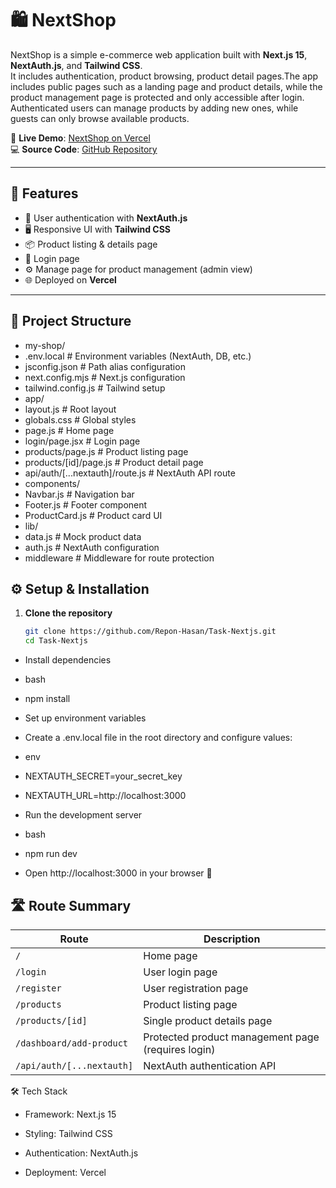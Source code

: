 # 🛍️ NextShop

NextShop is a simple e-commerce web application built with **Next.js 15**, **NextAuth.js**, and **Tailwind CSS**.  
It includes authentication, product browsing, product detail pages.The app includes public pages such as a landing page and product details, while the product management page is protected and only accessible after login. Authenticated users can manage products by adding new ones, while guests can only browse available products.

🔗 **Live Demo**: [NextShop on Vercel](https://my-shop-gilt-iota.vercel.app/)  
💻 **Source Code**: [GitHub Repository](https://github.com/Repon-Hasan/Task-Nextjs)  

---

## 🚀 Features
- 🔐 User authentication with **NextAuth.js**
- 🖥️ Responsive UI with **Tailwind CSS**
- 📦 Product listing & details page
- 👤 Login page
- ⚙️ Manage page for product management (admin view)
- 🌐 Deployed on **Vercel**

---

## 📂 Project Structure
- my-shop/
- .env.local # Environment variables (NextAuth, DB, etc.)
- jsconfig.json # Path alias configuration
- next.config.mjs # Next.js configuration
- tailwind.config.js # Tailwind setup
- app/
- layout.js # Root layout
- globals.css # Global styles
- page.js # Home page
- login/page.jsx # Login page
- products/page.js # Product listing page
- products/[id]/page.js # Product detail page
- api/auth/[...nextauth]/route.js # NextAuth API route
- components/
- Navbar.js # Navigation bar
- Footer.js # Footer component
- ProductCard.js # Product card UI
- lib/
- data.js # Mock product data
- auth.js # NextAuth configuration
- middleware # Middleware for route protection


## ⚙️ Setup & Installation

1. **Clone the repository**
   ```bash
   git clone https://github.com/Repon-Hasan/Task-Nextjs.git
   cd Task-Nextjs

- Install dependencies
- bash
- npm install
- Set up environment variables
- Create a .env.local file in the root directory and configure values:

- env
- NEXTAUTH_SECRET=your_secret_key
- NEXTAUTH_URL=http://localhost:3000
- Run the development server

- bash
- npm run dev
- Open http://localhost:3000 in your browser 🎉  

## 🛣️ Route Summary

| Route                     | Description                          |
|---------------------------|--------------------------------------|
| `/`                       | Home page                             |
| `/login`                  | User login page                       |
| `/register`               | User registration page                |
| `/products`               | Product listing page                  |
| `/products/[id]`          | Single product details page           |
| `/dashboard/add-product`  | Protected product management page (requires login) |
| `/api/auth/[...nextauth]` | NextAuth authentication API           |






🛠️ Tech Stack

- Framework: Next.js 15

- Styling: Tailwind CSS

- Authentication: NextAuth.js

- Deployment: Vercel
   
